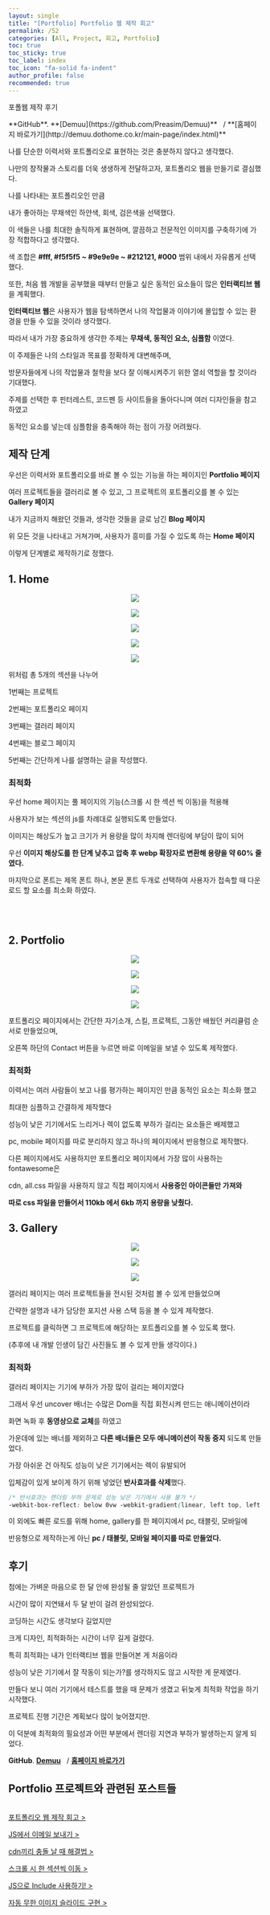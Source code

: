 ```yaml
---
layout: single
title: "[Portfolio] Portfolio 웹 제작 회고"
permalink: /52
categories: [All, Project, 회고, Portfolio]
toc: true
toc_sticky: true
toc_label: index
toc_icon: "fa-solid fa-indent"
author_profile: false
recommended: true
---
```


포폴웹 제작 후기

<div class="cl3"></div>
**GitHub**. **[Demuu](https://github.com/Preasim/Demuu)** &nbsp; /
**[홈페이지 바로가기](http://demuu.dothome.co.kr/main-page/index.html)**

<div class="cl3"></div>

나를 단순한 이력서와 포트폴리오로 표현하는 것은 충분하지 않다고 생각했다.

나만의 창작물과 스토리를 더욱 생생하게 전달하고자, 포트폴리오 웹을 만들기로 결심했다.

<div class="cl3"></div>

나를 나타내는 포트폴리오인 만큼 

내가 좋아하는 무채색인 하얀색, 회색, 검은색을 선택했다.

이 색들은 나를 최대한 솔직하게 표현하며, 깔끔하고 전문적인 이미지를 구축하기에 가장 적합하다고 생각했다.

색 조합은 **#fff, #f5f5f5 ~ #9e9e9e ~ #212121, #000** 범위 내에서 자유롭게 선택했다.

<div class="cl3"></div>

또한, 처음 웹 개발을 공부했을 때부터 만들고 싶은 동적인 요소들이 많은 **인터랙티브 웹**을 계획했다.

**인터랙티브 웹**은 사용자가 웹을 탐색하면서 나의 작업물과 이야기에 몰입할 수 있는 환경을 만들 수 있을 것이라 생각했다.

<div class="cl3"></div>

따라서 내가 가장 중요하게 생각한 주제는 **무채색, 동적인 요소, 심플함** 이였다.

이 주제들은 나의 스타일과 목표를 정확하게 대변해주며, 

방문자들에게 나의 작업물과 철학을 보다 잘 이해시켜주기 위한 열쇠 역할을 할 것이라 기대했다.

<div class="cl3"></div>

주제를 선택한 후 핀터레스트, 코드펜 등 사이트들을 돌아다니며 여러 디자인들을 참고하였고

동적인 요소를 넣는데 심플함을 충족해야 하는 점이 가장 어려웠다.

<div class="cl2"></div>

## 제작 단계

우선은 이력서와 포트폴리오를 바로 볼 수 있는 기능을 하는 페이지인 **Portfolio 페이지**

여러 프로젝트들을 갤러리로 볼 수 있고, 그 프로젝트의 포트폴리오를 볼 수 있는 **Gallery 페이지**

내가 지금까지 해왔던 것들과, 생각한 것들을 글로 남긴 **Blog 페이지**

위 모든 것을 나타내고 거쳐가며, 사용자가 흥미를 가질 수 있도록 하는 **Home 페이지**

<div class="cl4"></div>
이렇게 단계별로 제작하기로 정했다.

<br>

## 1. Home

<p align="center"><img src="../images/52md1.png"></p>

<p align="center"><img src="../images/52md2.png"></p>

<p align="center"><img src="../images/52md3.png"></p>

<p align="center"><img src="../images/52md4.png"></p>

<p align="center"><img src="../images/52md5.png"></p>

<div class="cl4"></div>

위처럼 총 5개의 섹션을 나누어

1번째는 프로젝트

2번째는 포트폴리오 페이지

3번째는 갤러리 페이지

4번째는 블로그 페이지

5번째는 간단하게 나를 설명하는 글을 작성했다.

<div class="cl3"></div>

### 최적화

우선 home 페이지는 풀 페이지의 기능(스크롤 시 한 섹션 씩 이동)을 적용해

사용자가 보는 섹션의 js를 차례대로 실행되도록 만들었다.

<div class="cl3"></div>

이미지는 해상도가 높고 크기가 커 용량을 많이 차지해 렌더링에 부담이 많이 되어

우선 **이미지 해상도를 한 단계 낮추고 압축 후 webp 확장자로 변환해 용량을 약 60% 줄였다.**

<div class="cl3"></div>

마지막으로 폰트는 제목 폰트 하나, 본문 폰트 두개로 선택하여 사용자가 접속할 때 다운로드 할 요소를 최소화 하였다.

<br>

<br>

## 2. Portfolio

<p align="center"><img src="../images/52md6.png"></p>

<p align="center"><img src="../images/52md7.png"></p>

<p align="center"><img src="../images/52md8.png"></p>

<p align="center"><img src="../images/52md9.png"></p>

<div class="cl4"></div>

포트폴리오 페이지에서는 간단한 자기소개, 스킬, 프로젝트, 그동안 배웠던 커리큘럼 순서로 만들었으며,

오른쪽 하단의 Contact 버튼을 누르면 바로 이메일을 보낼 수 있도록 제작했다.

<div class="cl3"></div>

### 최적화

이력서는 여러 사람들이 보고 나를 평가하는 페이지인 만큼 동적인 요소는 최소화 했고

최대한 심플하고 간결하게 제작했다

<div class="cl3"></div>

성능이 낮은 기기에서도 느리거나 렉이 없도록 부하가 걸리는 요소들은 배제했고

pc, mobile 페이지를 따로 분리하지 않고 하나의 페이지에서 반응형으로 제작했다.

<div class="cl3"></div>

다른 페이지에서도 사용하지만 포트폴리오 페이지에서 가장 많이 사용하는 fontawesome은

cdn, all.css 파일을 사용하지 않고 직접 페이지에서 **사용중인 아이콘들만 가져와** 

**따로 css 파일을 만들어서 110kb 에서 6kb 까지 용량을 낮췄다.**

<div class="cl2"></div>

## 3. Gallery

<p align="center"><img src="../images/52md10.png"></p>

<p align="center"><img src="../images/52md11.png"></p>

<p align="center"><img src="../images/52md12.png"></p>

<div class="cl4"></div>

갤러리 페이지는 여러 프로젝트들을 전시된 것처럼 볼 수 있게 만들었으며

간략한 설명과 내가 담당한 포지션 사용 스택 등을 볼 수 있게 제작했다.

<div class="cl3"></div>

프로젝트를 클릭하면 그 프로젝트에 해당하는 포트폴리오를 볼 수 있도록 했다.

(추후에 내 개발 인생이 담긴 사진들도 볼 수 있게 만들 생각이다.)

<div class="cl3"></div>

### 최적화

갤러리 페이지는 기기에 부하가 가장 많이 걸리는 페이지였다 

<div class="cl3"></div>

그래서 우선 uncover 배너는 수많은 Dom을 직접 회전시켜 만드는 애니메이션이라

화면 녹화 후 **동영상으로 교체**를 하였고 

<div class="cl3"></div>

가운데에 있는 배너를 제외하고 **다른 배너들은 모두 애니메이션이 작동 중지** 되도록 만들었다.

<div class="cl3"></div>

가장 아쉬운 건 아직도 성능이 낮은 기기에서는 렉이 유발되어

입체감이 있게 보이게 하기 위해 넣었던 **반사효과를 삭제**했다.

```css
/* 반사효과는 렌더링 부하 문제로 성능 낮은 기기에서 사용 불가 */
-webkit-box-reflect: below 0vw -webkit-gradient(linear, left top, left bottom, from(transparent), color-stop(0.65, transparent), to(rgba(255, 255, 255, 0.4)));
```

<div class="cl3"></div>

이 외에도 빠른 로드를 위해 home, gallery를 한 페이지에서 pc, 태블릿, 모바일에

반응형으로 제작하는게 아닌 **pc / 태블릿, 모바일 페이지를 따로 만들었다.**

<div class="cl2"></div>

## 후기

첨에는 가벼운 마음으로 한 달 안에 완성될 줄 알았던 프로젝트가

시간이 많이 지연돼서 두 달 반이 걸려 완성되었다.



<div class="cl3"></div>

코딩하는 시간도 생각보다 길었지만

크게 디자인, 최적화하는 시간이 너무 길게 걸렸다.

<div class="cl3"></div>

특히 최적화는 내가 인터랙티브 웹을 만들어본 게 처음이라 

성능이 낮은 기기에서 잘 작동이 되는가?를 생각하지도 않고 시작한 게 문제였다.

<div class="cl3"></div>

만들다 보니 여러 기기에서 테스트를 했을 때 문제가 생겼고 뒤늦게 최적화 작업을 하기 시작했다.

프로젝트 진행 기간은 계획보다 많이 늦어졌지만.

이 덕분에 최적화의 필요성과 어떤 부분에서 렌더링 지연과 부하가 발생하는지 알게 되었다.

<div class="cl3"></div>

**GitHub**. **[Demuu](https://github.com/Preasim/Demuu)** &nbsp; /
**[홈페이지 바로가기](http://demuu.dothome.co.kr/main-page/index.html)**

<div class="cl2"></div>

<div class="callout cImpact">
  <div class="callout-in">
    <h2>Portfolio 프로젝트와 관련된 포스트들</h2>
    <p style="padding-top: 16px;"><a href="https://preasim.github.io/52">포트폴리오 웹 제작 회고 ></a></p>
    <p><a href="https://preasim.github.io/51">JS에서 이메일 보내기 ></a></p>
    <p><a href="https://preasim.github.io/50">cdn끼리 충돌 날 때 해결법 ></a></p>
    <p><a href="https://preasim.github.io/49">스크롤 시 한 섹션씩 이동 ></a></p>
    <p><a href="https://preasim.github.io/48">JS으로  Include 사용하기! ></a></p>
    <p><a href="https://preasim.github.io/47">자동 무한 이미지 슬라이드 구현 ></a></p>
  </div>
</div>